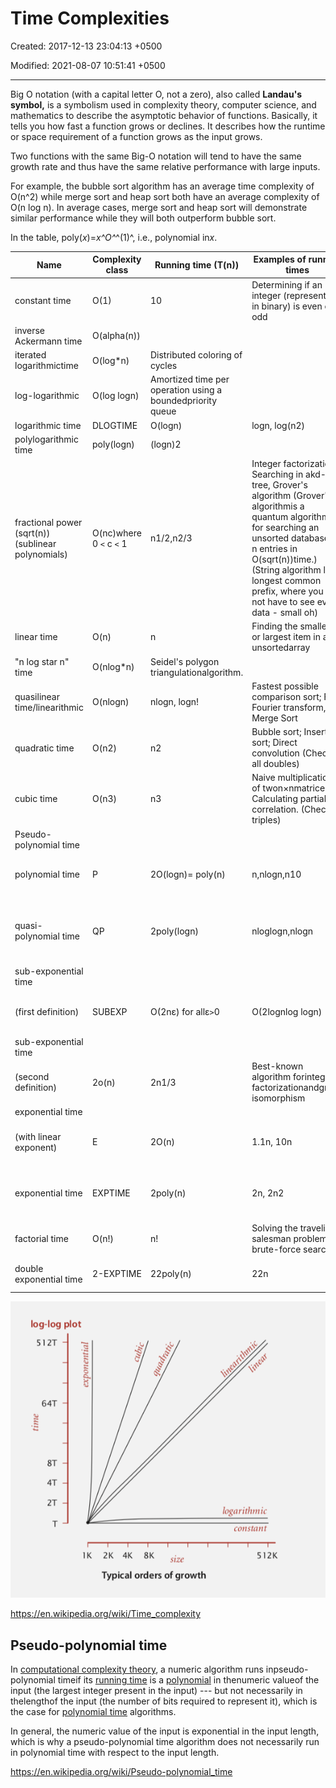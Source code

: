 # Time Complexities

Created: 2017-12-13 23:04:13 +0500

Modified: 2021-08-07 10:51:41 +0500

---

Big O notation (with a capital letter O, not a zero), also called **Landau's symbol,** is a symbolism used in complexity theory, computer science, and mathematics to describe the asymptotic behavior of functions. Basically, it tells you how fast a function grows or declines. It describes how the runtime or space requirement of a function grows as the input grows.

Two functions with the same Big-O notation will tend to have the same growth rate and thus have the same relative performance with large inputs.

For example, the bubble sort algorithm has an average time complexity of O(n^2) while merge sort and heap sort both have an average complexity of O(n log n). In average cases, merge sort and heap sort will demonstrate similar performance while they will both outperform bubble sort.

In the table, poly(*x*)=*x^O^*^(1)^, i.e., polynomial in*x*.

| **Name** | **Complexity class** | **Running time (T(n))** | **Examples of running times** | **Example algorithms** |
|---|---|---|---|---|
| constant time | O(1) | 10 | Determining if an integer (represented in binary) is even or odd |
| inverse Ackermann time | O(alpha(n)) |
| iterated logarithmictime | O(log*n) | Distributed coloring of cycles |
| log-logarithmic | O(log logn) | Amortized time per operation using a boundedpriority queue |
| logarithmic time | DLOGTIME | O(logn) | logn, log(n2) | Binary search |
| polylogarithmic time | poly(logn) | (logn)2 |
| fractional power (sqrt(n)) (sublinear polynomials) | O(nc)where 0 `<` c `<` 1 | n1/2,n2/3 | Integer factorization, Searching in akd-tree, Grover's algorithm (Grover's algorithmis a quantum algorithm for searching an unsorted database of n entries in O(sqrt(n))time.) (String algorithm like longest common prefix, where you do not have to see every data - small oh) |
| linear time | O(n) | n | Finding the smallest or largest item in an unsortedarray |
| "n log star n" time | O(nlog*n) | Seidel's polygon triangulationalgorithm. |
| quasilinear time/linearithmic | O(nlogn) | nlogn, logn! | Fastest possible comparison sort; Fast Fourier transform, Merge Sort |
| quadratic time | O(n2) | n2 | Bubble sort; Insertion sort; Direct convolution (Check all doubles) |
| cubic time | O(n3) | n3 | Naive multiplication of twon×nmatrices. Calculating partial correlation. (Check all triples) |
| Pseudo-polynomial time |
| polynomial time | P | 2O(logn)= poly(n) | n,nlogn,n10 | Karmarkar's algorithm for linear programming;AKS primality test |
| quasi-polynomial time | QP | 2poly(logn) | nloglogn,nlogn | Best-known O(log2n)-approximation algorithmfor the directedSteiner tree problem. |
| sub-exponential time
(first definition) | SUBEXP | O(2nε) for allε`>`0 | O(2lognlog logn) | Assuming complexity theoretic conjectures,BPPis contained in SUBEXP. |
| sub-exponential time
(second definition) | 2o(n) | 2n1/3 | Best-known algorithm forinteger factorizationandgraph isomorphism |
| exponential time
(with linear exponent) | E | 2O(n) | 1.1n, 10n | Solving thetraveling salesman problemusingdynamic programming |
| exponential time | EXPTIME | 2poly(n) | 2n, 2n2 | Solvingmatrix chain multiplicationviabrute-force search (Exhaustive Search / Check all subsets) |
| factorial time | O(n!) | n! | Solving the traveling salesman problem via brute-force search |
| double exponential time | 2-EXPTIME | 22poly(n) | 22n | Deciding the truth of a given statement in Presburger arithmetic |

![image](media/Time-Complexities-image1.png)

<https://en.wikipedia.org/wiki/Time_complexity>

## Pseudo-polynomial time

In [computational complexity theory](https://en.wikipedia.org/wiki/Computational_complexity_theory), a numeric algorithm runs inpseudo-polynomial timeif its [running time](https://en.wikipedia.org/wiki/Computation_time) is a [polynomial](https://en.wikipedia.org/wiki/Polynomial) in thenumeric valueof the input (the largest integer present in the input) --- but not necessarily in thelengthof the input (the number of bits required to represent it), which is the case for [polynomial time](https://en.wikipedia.org/wiki/Polynomial_time) algorithms.

In general, the numeric value of the input is exponential in the input length, which is why a pseudo-polynomial time algorithm does not necessarily run in polynomial time with respect to the input length.

<https://en.wikipedia.org/wiki/Pseudo-polynomial_time>
